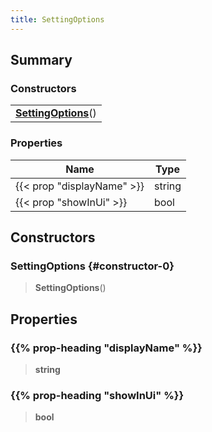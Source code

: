 ```yaml
---
title: SettingOptions
---
```


## Summary

### Constructors

|  |
| --- |
| **[SettingOptions](#constructor-0)**() |

### Properties

| Name | Type |
| ---- | ---- |
| {{< prop "displayName" >}} | string |
| {{< prop "showInUi" >}} | bool |

## Constructors

### SettingOptions {#constructor-0}

> **SettingOptions**()

## Properties

### {{% prop-heading "displayName" %}}

> **string**

### {{% prop-heading "showInUi" %}}

> **bool**

